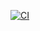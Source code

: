 [![CI](https://github.com/alex-arraga/apple_store/actions/workflows/ci.yml/badge.svg)](https://github.com/alex-arraga/apple_store/actions/workflows/ci.yml)
